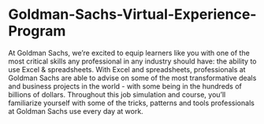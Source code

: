# Goldman-Sachs-Virtual-Experience-Program
At Goldman Sachs, we’re excited to equip learners like you with one of the most critical skills any professional in any industry should have: the ability to use Excel & spreadsheets.
With Excel and spreadsheets, professionals at Goldman Sachs are able to advise on some of the most transformative deals and business projects in the world - with some being in the hundreds of billions of dollars.
Throughout this job simulation and course, you’ll familiarize yourself with some of the tricks, patterns and tools professionals at Goldman Sachs use every day at work.
